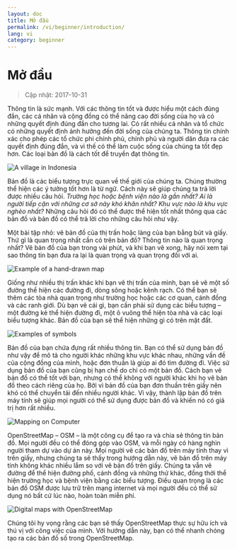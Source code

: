 ```yaml
---
layout: doc
title: Mở đầu
permalink: /vi/beginner/introduction/
lang: vi
category: beginner
---
```


Mở đầu
============

> Cập nhật: 2017-10-31  

Thông tin là sức mạnh. Với các thông tin tốt và được hiểu một cách đúng đắn, các cá nhân và cộng đồng có thể nâng cao đời sống của họ và có những quyết định đúng đắn cho tương lai. Có rất nhiều cá nhân và tổ chức có những quyết định ảnh hưởng đến đời sống của chúng ta. Thông tin chính xác cho phép các tổ chức phi chính phủ, chính phủ và người dân đưa ra các quyết định đúng đắn, và vì thế có thể làm cuộc sống của chúng ta tốt đẹp hơn. Các loại bản đồ là cách tốt để truyền đạt thông tin. 

![A village in Indonesia][]

Bản đồ là các biểu tượng trực quan về thế giới của chúng ta. Chúng thường thể hiện các ý tưởng tốt hơn là từ ngữ. Cách này sẽ giúp chúng ta trả lời được nhiều câu hỏi. *Trường học hoặc bệnh viện nào là gần nhất? Ai là người tiếp cận với những cơ sở này khó khăn nhất? Khu vực nào là khu vực nghèo nhất?* Những câu hỏi đó có thể được thể hiện tốt nhất thông qua các bản đồ và bản đồ có thể trả lời cho những câu hỏi như vậy. 

Một bài tập nhỏ: vẽ bản đồ của thị trấn hoặc làng của bạn bằng bút và giấy. Thứ gì là quan trọng nhất cần có trên bản đồ? Thông tin nào là quan trọng nhất? Vẽ bản đồ của bạn trong vài phút, và khi bạn vẽ xong, hãy nói xem tại sao thông tin bạn đưa ra lại là quan trọng và quan trọng đối với ai.

![Example of a hand-drawn map][]

Giống như nhiều thị trấn khác khi bạn vẽ thị trấn của mình, bạn sẽ vẽ một số đường thể hiện các đường đi, dòng sông hoặc kênh rạch. Có thể bạn sẽ thêm các tòa nhà quan trọng như trường học hoặc các cơ quan, cánh đồng và các ranh giới. Dù bạn vẽ cái gì, bạn cần phải sử dụng các biểu tượng – một đường kẻ thể hiện đường đi, một ô vuông thể hiện tòa nhà và các loại biểu tượng khác. Bản đồ của bạn sẽ thể hiện những gì có trên mặt đất.

![Examples of symbols][]

Bản đồ của bạn chứa đựng rất nhiều thông tin. Bạn có thể sử dụng bản đồ như vậy để mô tả cho người khác những khu vực khác nhau, những vấn đề của cộng đồng của mình, hoặc đơn thuần là giúp ai đó tìm đường đi. Việc sử dụng bản đồ của bạn cũng bị hạn chế do chỉ có một bản đồ. Cách bạn vẽ bản đồ có thể tốt với bạn, nhưng có thể không với người khác khi họ vẽ bản đồ theo cách riêng của họ. Bởi vì bản đồ của bạn đơn thuần trên giấy nên khó có thể chuyển tải đến nhiều người khác. Vì vậy, thành lập bản đồ trên máy tính sẽ giúp mọi người có thể sử dụng được bản đồ và khiến nó có giá trị hơn rất nhiều. 

![Mapping on Computer][]

OpenStreetMap – OSM – là một công cụ để tạo ra và chia sẻ thông tin bản đồ. Mọi người đều có thể đóng góp vào OSM, và mỗi ngày có hàng nghìn người tham dự vào dự án này. Mọi người vẽ các bản đồ trên máy tính thay vì trên giấy, nhưng chúng ta sẽ thấy trong hướng dẫn này, vẽ bản đồ trên máy tính không khác nhiều lắm so với vẽ bản đồ trên giấy. Chúng ta vẫn vẽ đường để thể hiện đường phố, cánh đồng và những thứ khác, đồng thời thể hiện trường học và bệnh viện bằng các biểu tượng. Điều quan trọng là các bản đồ OSM được lưu trữ trên mạng internet và mọi người đều có thể sử dụng nó bất cứ lúc nào, hoàn toàn miễn phí.

![Digital maps with OpenStreetMap][]

Chúng tôi hy vọng rằng các bạn sẽ thấy OpenStreetMap thực sự hữu ích và thú vị với công việc của mình. Với hướng dẫn này, bạn có thể nhanh chóng tạo ra các bản đồ số trong OpenStreetMap.


[A village in Indonesia]: /images/beginner/village-in-indonesia.png
[Example of a hand-drawn map]: /images/beginner/hand-drawn-map.png
[Examples of symbols]: /images/beginner/examples-of-symbols.png
[Mapping on Computer]: /images/beginner/mapping-on-computer.png
[Digital maps with OpenStreetMap]: /images/beginner/digital-maps-with-osm.png